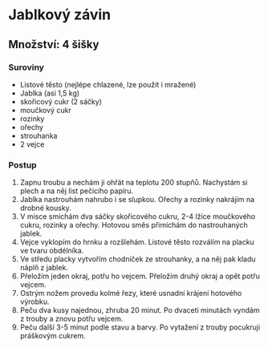 # Jablkový závin

## Množství: 4 šišky

### Suroviny

- Listové těsto (nejlépe chlazené, lze použít i mražené)
- Jablka (asi 1,5 kg)
- skořicový cukr (2 sáčky)
- moučkový cukr
- rozinky
- ořechy
- strouhanka
- 2 vejce

### Postup

1. Zapnu troubu a nechám ji ohřát na teplotu 200 stupňů. Nachystám si plech a na něj list pečicího papíru.
2. Jablka nastrouhám nahrubo i se slupkou. Ořechy a rozinky nakrájím na drobné kousky.
3. V misce smíchám dva sáčky skořicového cukru, 2-4 lžíce moučkového cukru, rozinky a ořechy. Hotovou směs přimíchám do nastrouhaných jablek.
4. Vejce vyklopím do hrnku a rozšlehám. Listové těsto rozválím na placku ve tvaru obdélníka.
5. Ve středu placky vytvořím chodníček ze strouhanky, a na něj pak kladu náplň z jablek.
6. Přeložím jeden okraj, potřu ho vejcem. Přeložím druhý okraj a opět potřu vejcem.
7. Ostrým nožem provedu kolmé řezy, které usnadní krájení hotového výrobku.
8. Peču dva kusy najednou, zhruba 20 minut. Po dvaceti minutách vyndám z trouby a znovu potřu vejcem.
9. Peču další 3-5 minut podle stavu a barvy. Po vytažení z trouby pocukruji práškovým cukrem.
